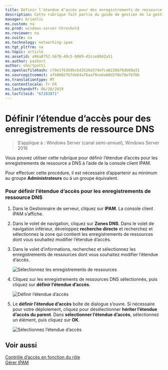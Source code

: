 ```yaml
---
title: Définir l’étendue d’accès pour des enregistrements de ressource DNS
description: Cette rubrique fait partie du guide de gestion de la gestion des adresses IP (IPAM) dans Windows Server 2016.
manager: brianlic
ms.custom: na
ms.prod: windows-server-threshold
ms.reviewer: na
ms.suite: na
ms.technology: networking-ipam
ms.tgt_pltfrm: na
ms.topic: article
ms.assetid: a96a8752-5678-49c5-b069-d2cce8042a51
ms.author: pashort
author: shortpatti
ms.openlocfilehash: c79e1f63b9bcb43520a57defca8228b76db68a31
ms.sourcegitcommit: afb0602767de64a76aaf9ce6a60d2f0e78efb78b
ms.translationtype: MT
ms.contentlocale: fr-FR
ms.lasthandoff: 06/20/2019
ms.locfileid: "67283871"
---
```

# <a name="set-access-scope-for-dns-resource-records"></a>Définir l’étendue d’accès pour des enregistrements de ressource DNS

>S’applique à : Windows Server (canal semi-annuel), Windows Server 2016

Vous pouvez utiliser cette rubrique pour définir l’étendue d’accès pour les enregistrements de ressource a DNS à l’aide de la console client IPAM.  
  
Pour effectuer cette procédure, il est nécessaire d’appartenir au minimum au groupe **Administrateurs** ou à un groupe équivalent.  
  
### <a name="to-set-access-scope-for-dns-resource-records"></a>Pour définir l’étendue d’accès pour les enregistrements de ressource DNS  
  
1.  Dans le Gestionnaire de serveur, cliquez sur **IPAM**. La console client IPAM s’affiche.  
  
2.  Dans le volet de navigation, cliquez sur **Zones DNS**.  Dans le volet de navigation inférieur, développez **recherche directe** et recherchez et sélectionnez la zone qui contient les enregistrements de ressources dont vous souhaitez modifier l’étendue d’accès.  
  
3.  Dans le volet d’informations, recherchez et sélectionnez les enregistrements de ressources dont vous souhaitez modifier l’étendue d’accès.  
  
    ![Sélectionnez les enregistrements de ressources](../../media/Set-Access-Scope-for-DNS-Resource-Records/ipam_RestrictUserToRRControl_02.jpg)  
  
4.  Cliquez sur les enregistrements de ressources DNS sélectionnés, puis cliquez sur **définir l’étendue d’accès**.  
  
    ![Définir l’étendue d’accès](../../media/Set-Access-Scope-for-DNS-Resource-Records/ipam_RestrictUserToRRControl_03.jpg)  
  
5.  Le **définir l’étendue d’accès** boîte de dialogue s’ouvre. Si nécessaire pour votre déploiement, cliquez pour désélectionner **hériter l’étendue d’accès du parent**. Dans **sélectionner l’étendue d’accès**, sélectionnez un élément, puis cliquez sur **OK**.  
  
    ![Sélectionnez l’étendue d’accès](../../media/Set-Access-Scope-for-DNS-Resource-Records/ipam_RestrictUserToRRControl_04.jpg)  
  
## <a name="see-also"></a>Voir aussi  
[Contrôle d’accès en fonction du rôle](Role-based-Access-Control.md)  
[Gérer IPAM](Manage-IPAM.md)  
  


